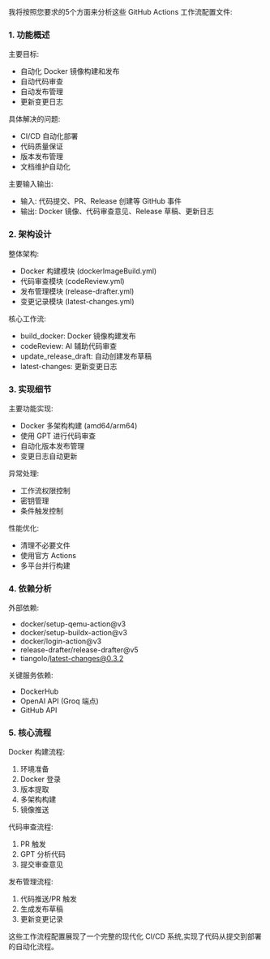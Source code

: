 我将按照您要求的5个方面来分析这些 GitHub Actions 工作流配置文件:

### 1. 功能概述

主要目标:
- 自动化 Docker 镜像构建和发布
- 自动代码审查
- 自动发布管理
- 更新变更日志

具体解决的问题:
- CI/CD 自动化部署
- 代码质量保证
- 版本发布管理
- 文档维护自动化

主要输入输出:
- 输入: 代码提交、PR、Release 创建等 GitHub 事件
- 输出: Docker 镜像、代码审查意见、Release 草稿、更新日志

### 2. 架构设计

整体架构:
- Docker 构建模块 (dockerImageBuild.yml)
- 代码审查模块 (codeReview.yml)
- 发布管理模块 (release-drafter.yml)
- 变更记录模块 (latest-changes.yml)

核心工作流:
- build_docker: Docker 镜像构建发布
- codeReview: AI 辅助代码审查
- update_release_draft: 自动创建发布草稿
- latest-changes: 更新变更日志

### 3. 实现细节

主要功能实现:
- Docker 多架构构建 (amd64/arm64)
- 使用 GPT 进行代码审查
- 自动化版本发布管理
- 变更日志自动更新

异常处理:
- 工作流权限控制
- 密钥管理
- 条件触发控制

性能优化:
- 清理不必要文件
- 使用官方 Actions
- 多平台并行构建

### 4. 依赖分析

外部依赖:
- docker/setup-qemu-action@v3
- docker/setup-buildx-action@v3
- docker/login-action@v3
- release-drafter/release-drafter@v5
- tiangolo/latest-changes@0.3.2

关键服务依赖:
- DockerHub
- OpenAI API (Groq 端点)
- GitHub API

### 5. 核心流程

Docker 构建流程:
1. 环境准备
2. Docker 登录
3. 版本提取
4. 多架构构建
5. 镜像推送

代码审查流程:
1. PR 触发
2. GPT 分析代码
3. 提交审查意见

发布管理流程:
1. 代码推送/PR 触发
2. 生成发布草稿
3. 更新变更记录

这些工作流程配置展现了一个完整的现代化 CI/CD 系统,实现了代码从提交到部署的自动化流程。